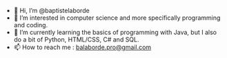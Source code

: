 - 👋 Hi, I’m @baptistelaborde
- 👀 I’m interested in computer science and more specifically programming and coding.
- 🌱 I’m currently learning the basics of programming with Java, but I also do a bit of Python, HTML/CSS, C# and SQL.
- 📫 How to reach me : balaborde.pro@gmail.com
<!---
- 💞️ I’m looking to collaborate on ...
--->

<!---
baptistelaborde/baptistelaborde is a ✨ special ✨ repository because its `README.md` (this file) appears on your GitHub profile.
You can click the Preview link to take a look at your changes.
--->
